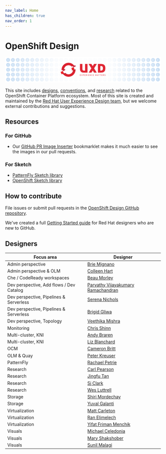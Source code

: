 ```yaml
---
nav_label: Home
has_children: true
nav_order: 1
---
```


# OpenShift Design

![Banner](assets/images/banner.png)

This site includes [designs](/designs), [conventions](/conventions), and [research](/research) related to the OpenShift Container Platform ecosystem. Most of this site is created and maintained by the [Red Hat User Experience Design team](https://www.redhat.com/en/about/product-design), but we welcome external contributions and suggestions.

## Resources

### For GitHub

- Our [GitHub PR Image Inserter](https://andybraren.com/tools/gh-pr-image-inserter.html) bookmarklet makes it much easier to see the images in our pull requests. 

### For Sketch

- [PatternFly Sketch library](https://sketch.cloud/s/gb1ka)
- [OpenShift Sketch library](https://sketch.cloud/s/mwdww)

## How to contribute

File issues or submit pull requests in the [OpenShift Design GitHub repository](http://github.com/openshift/openshift-origin-design).

We've created a full [Getting Started guide](https://docs.google.com/document/d/1nUY6HjPZ9vLj3Kr4C-FAa-NXgsoHBJOsfE4Wa4KUYl0/edit#heading=h.40qm5r8j6uoz) for Red Hat designers who are new to GitHub.

## Designers

Focus area | Designer
--- | ---
Admin perspective | [Brie Mignano](https://github.com/bmignano)
Admin perspective & OLM | [Colleen Hart](https://github.com/beanh66)
Che / CodeReady workspaces | [Beau Morley](https://github.com/beaumorley)
Dev perspective, Add flows / Dev Catalog | [Parvathy Vijayakumary Ramachandran](https://github.com/parvathyvr)
Dev perspective, Pipelines & Serverless | [Serena Nichols](https://github.com/serenamarie125)
Dev perspective, Pipelines & Serverless | [Brigid Gliwa](https://github.com/bgliwa01)
Dev perspective, Topology | [Veethika Mishra](https://github.com/Veethika)
Monitoring | [Chris Shinn](https://github.com/cshinn)
Multi-cluster, KNI | [Andy Braren](https://github.com/andybraren)
Multi-cluster, KNI | [Liz Blanchard](https://github.com/lizsurette)
OCM | [Cameron Britt](https://github.com/ncameronbritt)
OLM & Quay | [Peter Kreuser](https://github.com/itsptk)
PatternFly | [Rachael Petrie](https://github.com/rachael-phillips)
Research | [Carl Pearson](https://github.com/carljpearson)
Research | [Jingfu Tan](https://github.com/jingfu-tan)
Research | [Sj Clark](https://github.com/essjaysee)
Research | [Wes Luttrell](https://github.com/wluttrell)
Storage | [Shiri Mordechay](https://github.com/shirimordechay)
Storage | [Yuval Galanti](https://github.com/yuvalgalanti)
Virtualization | [Matt Carleton](https://github.com/matthewcarleton)
Virtualization | [Ran Elimelech](https://github.com/Ranelim)
Virtualization | [Yifat Friman Menchik](https://github.com/yfrimanm)
Visuals | [Michael Celedonia](https://github.com/mceledonia)
Visuals | [Mary Shakshober](https://github.com/maryshak1996)
Visuals | [Sunil Malagi](https://github.com/sunilmalagi)
